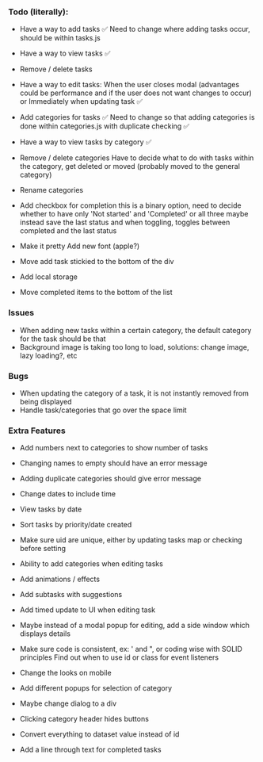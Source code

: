 ### Todo (literally):
- Have a way to add tasks ✅
Need to change where adding tasks occur, should be within tasks.js
- Have a way to view tasks ✅
- Remove / delete tasks

- Have a way to edit tasks:
When the user closes modal (advantages could be performance and if the user does not want changes to occur)
    or
Immediately when updating task ✅

- Add categories for tasks ✅
Need to change so that adding categories is done within categories.js with duplicate checking ✅
- Have a way to view tasks by category ✅
- Remove / delete categories
Have to decide what to do with tasks within the category, get deleted or moved (probably moved to the general category)
- Rename categories

- Add checkbox for completion
this is a binary option, need to decide whether to have only 'Not started' and 'Completed' or all three
maybe instead save the last status and when toggling, toggles between completed and the last status

- Make it pretty
Add new font (apple?)

- Move add task stickied to the bottom of the div

- Add local storage

- Move completed items to the bottom of the list

### Issues
- When adding new tasks within a certain category, the default category for the task should be that
- Background image is taking too long to load, solutions: change image, lazy loading?, etc

### Bugs
- When updating the category of a task, it is not instantly removed from being displayed
- Handle task/categories that go over the space limit

### Extra Features

- Add numbers next to categories to show number of tasks

- Changing names to empty should have an error message

- Adding duplicate categories should give error message

- Change dates to include time

- View tasks by date
- Sort tasks by priority/date created

- Make sure uid are unique, either by updating tasks map or checking before setting

- Ability to add categories when editing tasks

- Add animations / effects

- Add subtasks with suggestions

- Add timed update to UI when editing task

- Maybe instead of a modal popup for editing, add a side window which displays details

- Make sure code is consistent, ex: ' and ", or coding wise with SOLID principles
Find out when to use id or class for event listeners

- Change the looks on mobile

- Add different popups for selection of category
- Maybe change dialog to a div

- Clicking category header hides buttons

- Convert everything to dataset value instead of id

- Add a line through text for completed tasks